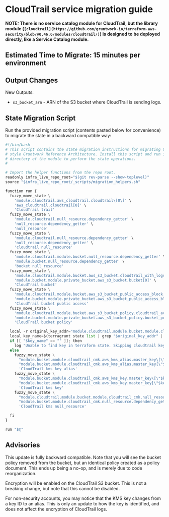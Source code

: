 # CloudTrail service migration guide

**NOTE: There is no service catalog module for CloudTrail, but the library module (`[cloudtrail](https://github.com/gruntwork-io/terraform-aws-security/blob/v0.46.6/modules/cloudtrail/)`) is designed to be deployed directly, like a Service Catalog module.**

## Estimated Time to Migrate: 15 minutes per environment

## Output Changes

New Outputs:
- `s3_bucket_arn` - ARN of the S3 bucket where CloudTrail is sending logs.

## State Migration Script

Run the provided migration script (contents pasted below for convenience) to migrate the state in a backward compatible way:

```python
#!/bin/bash
# This script contains the state migration instructions for migrating CloudTrail from the old
# style Gruntwork Reference Architecture. Install this script and run it from the terragrunt live configuration
# directory of the module to perform the state operations.
#

# Import the helper functions from the repo root.
readonly infra_live_repo_root="$(git rev-parse --show-toplevel)"
source "$infra_live_repo_root/_scripts/migration_helpers.sh"

function run {
  fuzzy_move_state \
    'module.cloudtrail.aws_cloudtrail.cloudtrail\[0\]' \
    'aws_cloudtrail.cloudtrail[0]' \
    'CloudTrail trail'
  fuzzy_move_state \
    'module.cloudtrail.null_resource.dependency_getter' \
    'null_resource.dependency_getter' \
    'null_resource'
  fuzzy_move_state \
    'module.cloudtrail.null_resource.dependency_getter' \
    'null_resource.dependency_getter' \
    'cloudtrail null_resource'
  fuzzy_move_state \
    'module.cloudtrail.module.bucket.null_resource.dependency_getter' \
    'module.bucket.null_resource.dependency_getter' \
    'bucket null_resource'
  fuzzy_move_state \
    'module.cloudtrail.module.bucket.aws_s3_bucket.cloudtrail_with_logs_archived\[0\]' \
    'module.bucket.module.private_bucket.aws_s3_bucket.bucket[0]' \
    'CloudTrail bucket'
  fuzzy_move_state \
    'module.cloudtrail.module.bucket.aws_s3_bucket_public_access_block.public_access_trail\[0\]' \
    'module.bucket.module.private_bucket.aws_s3_bucket_public_access_block.public_access[0]' \
    'CloudTrail bucket public access'
  fuzzy_move_state \
    'module.cloudtrail.module.bucket.aws_s3_bucket_policy.cloudtrail_access_policy\[0\]' \
    'module.bucket.module.private_bucket.aws_s3_bucket_policy.bucket_policy[0]' \
    'CloudTrail bucket policy'

  local -r original_key_addr="module.cloudtrail.module.bucket.module.cloudtrail_cmk.aws_kms_alias.master_key"
  local key_name=$(terragrunt state list | grep "$original_key_addr" | grep -oE '\[".*"\]' | tr -d '"[]')
  if [[ "$key_name" == "" ]]; then
    log "Unable to find key in terraform state. Skipping cloudtrail key migration."
  else
    fuzzy_move_state \
      "module.bucket.module.cloudtrail_cmk.aws_kms_alias.master_key\[\"$key_name\"\]" \
      "module.bucket.module.cloudtrail_cmk.aws_kms_alias.master_key[\"$key_name\"]" \
      'CloudTrail kms key alias'
    fuzzy_move_state \
      "module.bucket.module.cloudtrail_cmk.aws_kms_key.master_key\[\"$key_name\"\]" \
      "module.bucket.module.cloudtrail_cmk.aws_kms_key.master_key[\"$key_name\"]" \
      'CloudTrail kms key'
    fuzzy_move_state \
      "module.cloudtrail.module.bucket.module.cloudtrail_cmk.null_resource.dependency_getter\[\"$key_name\"\]" \
      "module.bucket.module.cloudtrail_cmk.null_resource.dependency_getter[\"$key_name\"]" \
      'CloudTrail kms null_resource'

  fi
}

run "$@"
```

## Advisories

This update is fully backward compatible. Note that you will see the bucket policy removed from the bucket, but an identical policy created as a policy document. This ends up being a no-op, and is merely due to code reorganization.

Encryption will be enabled on the CloudTrail S3 bucket. This is not a breaking change, but note that this cannot be disabled.

For non-security accounts, you may notice that the KMS key changes from a key ID to an alias. This is only an update to how the key is identified, and does not affect the encryption of CloudTrail logs.
